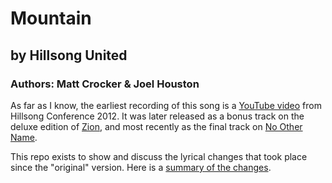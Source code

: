 # Mountain
## by Hillsong United
### Authors: Matt Crocker & Joel Houston

As far as I know, the earliest recording of this song
is a [YouTube video](https://www.youtube.com/watch?v=U6ASC_Dej5g) from Hillsong Conference 2012. It was
later released as a bonus track on the deluxe edition
of [Zion](http://en.wikipedia.org/wiki/Zion_(Hillsong_United_album)), and most recently as the final track
on [No Other Name](http://en.wikipedia.org/wiki/No_Other_Name).

This repo exists to show and discuss the lyrical changes
that took place since the "original" version. Here is a
[summary of the changes](https://github.com/brettdh/mountain-lyrics/commit/0f4daa4d540de39506c476e4be9a86314442d390).
